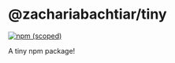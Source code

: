 # @zachariabachtiar/tiny
<a href="https://github.com/jeksilaen/tiny-package.git">
<img alt="npm (scoped)" src="https://img.shields.io/npm/v/@zachariabachtiar/tiny">
</a>

A tiny npm package!
